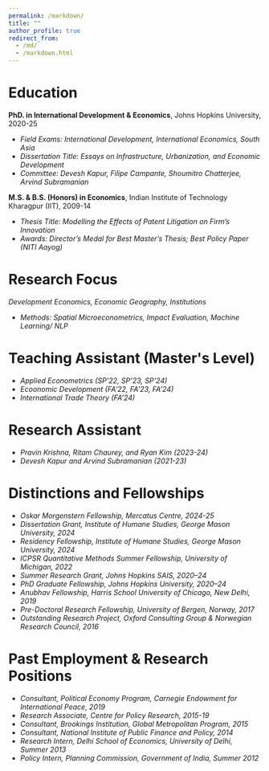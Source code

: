 ```yaml
---
permalink: /markdown/
title: ""
author_profile: true
redirect_from: 
  - /md/
  - /markdown.html
---
```

# Education
**PhD. in International Development & Economics**, Johns Hopkins University, 2020-25
- *Field Exams: International Development, International Economics, South Asia*
- *Dissertation Title: Essays on Infrastructure, Urbanization, and Economic Development*
- *Committee: Devesh Kapur, Filipe Campante, Shoumitro Chatterjee, Arvind Subramanian*

**M.S. & B.S. (Honors) in Economics**, Indian Institute of Technology Kharagpur (IIT), 2009-14
- *Thesis Title: Modelling the Effects of Patent Litigation on Firm’s Innovation*
- *Awards: Director’s Medal for Best Master’s Thesis; Best Policy Paper (NITI Aayog)*

# Research Focus
*Development Economics, Economic Geography, Institutions* 
- *Methods: Spatial Microeconometrics, Impact Evaluation, Machine Learning/ NLP*  

# Teaching Assistant (Master's Level)
- *Applied Econometrics (SP'22, SP'23, SP'24)*  
- *Ecoonomic Development (FA'22, FA'23, FA'24)* 
- *International Trade Theory (FA'24)*

# Research Assistant
- *Pravin Krishna, Ritam Chaurey, and Ryan Kim (2023-24)*
- *Devesh Kapur and Arvind Subramanian (2021-23)*

# Distinctions and Fellowships
- *Oskar Morgenstern Fellowship, Mercatus Centre, 2024-25*
- *Dissertation Grant, Institute of Humane Studies, George Mason University, 2024*
- *Residency Fellowship, Institute of Humane Studies, George Mason University, 2024*
- *ICPSR Quantitative Methods Summer Fellowship, University of Michigan, 2022*
- *Summer Research Grant, Johns Hopkins SAIS, 2020–24*
- *PhD Graduate Fellowship, Johns Hopkins University, 2020–24*
- *Anubhav Fellowship, Harris School University of Chicago, New Delhi, 2019*
- *Pre-Doctoral Research Fellowship, University of Bergen, Norway, 2017*
- *Outstanding Research Project, Oxford Consulting Group & Norwegian Research Council, 2016*

# Past Employment & Research Positions 
- *Consultant, Political Economy Program, Carnegie Endowment for International Peace, 2019*
- *Research Associate, Centre for Policy Research, 2015-19*
- *Consultant, Brookings Institution, Global Metropolitan Program, 2015*
- *Consultant, National Institute of Public Finance and Policy, 2014*
- *Research Intern, Delhi School of Economics, University of Delhi, Summer 2013*
- *Policy Intern, Planning Commission, Government of India, Summer 2012*

